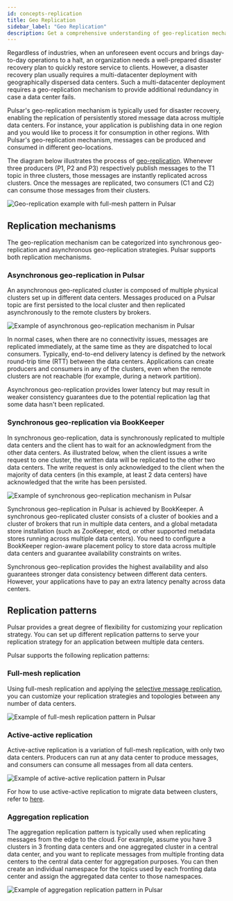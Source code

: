 ```yaml
---
id: concepts-replication
title: Geo Replication
sidebar_label: "Geo Replication"
description: Get a comprehensive understanding of geo-replication mechanisms and patterns in Pulsar.
---
```


Regardless of industries, when an unforeseen event occurs and brings day-to-day operations to a halt, an organization needs a well-prepared disaster recovery plan to quickly restore service to clients. However, a disaster recovery plan usually requires a multi-datacenter deployment with geographically dispersed data centers. Such a multi-datacenter deployment requires a geo-replication mechanism to provide additional redundancy in case a data center fails.

Pulsar's geo-replication mechanism is typically used for disaster recovery, enabling the replication of persistently stored message data across multiple data centers. For instance, your application is publishing data in one region and you would like to process it for consumption in other regions. With Pulsar's geo-replication mechanism, messages can be produced and consumed in different geo-locations.

The diagram below illustrates the process of [geo-replication](administration-geo.md). Whenever three producers (P1, P2 and P3) respectively publish messages to the T1 topic in three clusters, those messages are instantly replicated across clusters. Once the messages are replicated, two consumers (C1 and C2) can consume those messages from their clusters.

![Geo-replication example with full-mesh pattern in Pulsar](/assets/full-mesh-replication.svg)

## Replication mechanisms

The geo-replication mechanism can be categorized into synchronous geo-replication and asynchronous geo-replication strategies. Pulsar supports both replication mechanisms.

### Asynchronous geo-replication in Pulsar

An asynchronous geo-replicated cluster is composed of multiple physical clusters set up in different data centers. Messages produced on a Pulsar topic are first persisted to the local cluster and then replicated asynchronously to the remote clusters by brokers.

![Example of asynchronous geo-replication mechanism in Pulsar](/assets/geo-replication-async.svg)

In normal cases, when there are no connectivity issues, messages are replicated immediately, at the same time as they are dispatched to local consumers. Typically, end-to-end delivery latency is defined by the network round-trip time (RTT) between the data centers. Applications can create producers and consumers in any of the clusters, even when the remote clusters are not reachable (for example, during a network partition).

Asynchronous geo-replication provides lower latency but may result in weaker consistency guarantees due to the potential replication lag that some data hasn't been replicated.

### Synchronous geo-replication via BookKeeper

In synchronous geo-replication, data is synchronously replicated to multiple data centers and the client has to wait for an acknowledgment from the other data centers. As illustrated below, when the client issues a write request to one cluster, the written data will be replicated to the other two data centers. The write request is only acknowledged to the client when the majority of data centers (in this example, at least 2 data centers) have acknowledged that the write has been persisted.

![Example of synchronous geo-replication mechanism in Pulsar](/assets/geo-replication-sync.svg)

Synchronous geo-replication in Pulsar is achieved by BookKeeper. A synchronous geo-replicated cluster consists of a cluster of bookies and a cluster of brokers that run in multiple data centers, and a global metadata store installation (such as ZooKeeper, etcd, or other supported metadata stores running across multiple data centers). You need to configure a BookKeeper region-aware placement policy to store data across multiple data centers and guarantee availability constraints on writes.

Synchronous geo-replication provides the highest availability and also guarantees stronger data consistency between different data centers. However, your applications have to pay an extra latency penalty across data centers.


## Replication patterns

Pulsar provides a great degree of flexibility for customizing your replication strategy. You can set up different replication patterns to serve your replication strategy for an application between multiple data centers. 

Pulsar supports the following replication patterns:

### Full-mesh replication

Using full-mesh replication and applying the [selective message replication](administration-geo.md#selective-replication), you can customize your replication strategies and topologies between any number of data centers.

![Example of full-mesh replication pattern in Pulsar](/assets/full-mesh-replication.svg)

### Active-active replication

Active-active replication is a variation of full-mesh replication, with only two data centers. Producers can run at any data center to produce messages, and consumers can consume all messages from all data centers.

![Example of active-active replication pattern in Pulsar](/assets/active-active-replication.svg)

For how to use active-active replication to migrate data between clusters, refer to [here](administration-geo.md#migrate-data-between-clusters-using-geo-replication).

### Aggregation replication

The aggregation replication pattern is typically used when replicating messages from the edge to the cloud. For example, assume you have 3 clusters in 3 fronting data centers and one aggregated cluster in a central data center, and you want to replicate messages from multiple fronting data centers to the central data center for aggregation purposes. You can then create an individual namespace for the topics used by each fronting data center and assign the aggregated data center to those namespaces.

![Example of aggregation replication pattern in Pulsar](/assets/aggregation-replication.svg)
